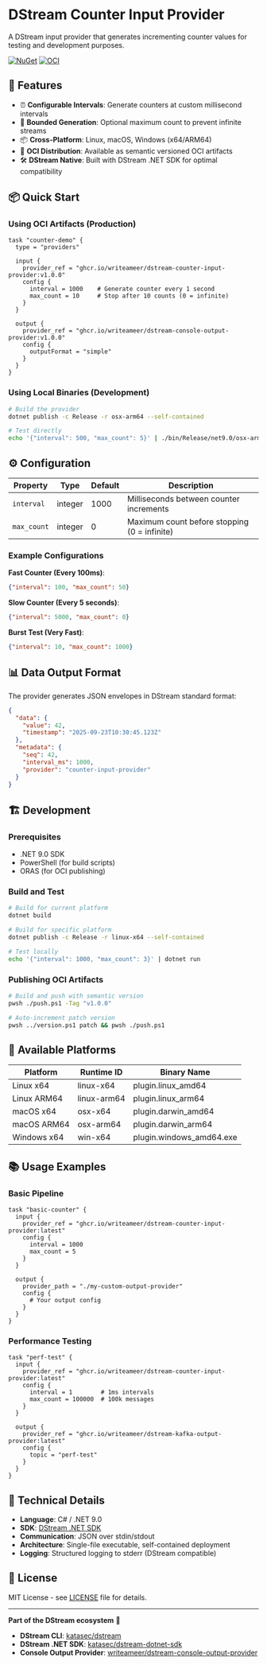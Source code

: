 # DStream Counter Input Provider

A DStream input provider that generates incrementing counter values for testing and development purposes.

[![NuGet](https://img.shields.io/nuget/v/Katasec.DStream.SDK.Core.svg)](https://www.nuget.org/packages/Katasec.DStream.SDK.Core/)
[![OCI](https://img.shields.io/badge/OCI-ghcr.io-blue)](https://github.com/writeameer/dstream-counter-input-provider/pkgs/container/dstream-counter-input-provider)

## 🚀 Features

- ⏰ **Configurable Intervals**: Generate counters at custom millisecond intervals
- 🔢 **Bounded Generation**: Optional maximum count to prevent infinite streams
- 📦 **Cross-Platform**: Linux, macOS, Windows (x64/ARM64)
- 🐳 **OCI Distribution**: Available as semantic versioned OCI artifacts
- 🛠️ **DStream Native**: Built with DStream .NET SDK for optimal compatibility

## 📦 Quick Start

### Using OCI Artifacts (Production)

```hcl
task "counter-demo" {
  type = "providers"
  
  input {
    provider_ref = "ghcr.io/writeameer/dstream-counter-input-provider:v1.0.0"
    config {
      interval = 1000    # Generate counter every 1 second
      max_count = 10     # Stop after 10 counts (0 = infinite)
    }
  }
  
  output {
    provider_ref = "ghcr.io/writeameer/dstream-console-output-provider:v1.0.0"
    config {
      outputFormat = "simple"
    }
  }
}
```

### Using Local Binaries (Development)

```bash
# Build the provider
dotnet publish -c Release -r osx-arm64 --self-contained

# Test directly
echo '{"interval": 500, "max_count": 5}' | ./bin/Release/net9.0/osx-arm64/publish/counter-input-provider
```

## ⚙️ Configuration

| Property | Type | Default | Description |
|----------|------|---------|-------------|
| `interval` | integer | 1000 | Milliseconds between counter increments |
| `max_count` | integer | 0 | Maximum count before stopping (0 = infinite) |

### Example Configurations

**Fast Counter (Every 100ms)**:
```json
{"interval": 100, "max_count": 50}
```

**Slow Counter (Every 5 seconds)**:
```json
{"interval": 5000, "max_count": 0}
```

**Burst Test (Very Fast)**:
```json
{"interval": 10, "max_count": 1000}
```

## 📊 Data Output Format

The provider generates JSON envelopes in DStream standard format:

```json
{
  "data": {
    "value": 42,
    "timestamp": "2025-09-23T10:30:45.123Z"
  },
  "metadata": {
    "seq": 42,
    "interval_ms": 1000,
    "provider": "counter-input-provider"
  }
}
```

## 🏗️ Development

### Prerequisites
- .NET 9.0 SDK
- PowerShell (for build scripts)
- ORAS (for OCI publishing)

### Build and Test
```bash
# Build for current platform
dotnet build

# Build for specific platform
dotnet publish -c Release -r linux-x64 --self-contained

# Test locally
echo '{"interval": 1000, "max_count": 3}' | dotnet run
```

### Publishing OCI Artifacts
```bash
# Build and push with semantic version
pwsh ./push.ps1 -Tag "v1.0.0"

# Auto-increment patch version
pwsh ../version.ps1 patch && pwsh ./push.ps1
```

## 🐳 Available Platforms

| Platform | Runtime ID | Binary Name |
|----------|------------|-------------|
| Linux x64 | linux-x64 | plugin.linux_amd64 |
| Linux ARM64 | linux-arm64 | plugin.linux_arm64 |
| macOS x64 | osx-x64 | plugin.darwin_amd64 |
| macOS ARM64 | osx-arm64 | plugin.darwin_arm64 |
| Windows x64 | win-x64 | plugin.windows_amd64.exe |

## 📚 Usage Examples

### Basic Pipeline
```hcl
task "basic-counter" {
  input {
    provider_ref = "ghcr.io/writeameer/dstream-counter-input-provider:latest"
    config {
      interval = 1000
      max_count = 5
    }
  }
  
  output {
    provider_path = "./my-custom-output-provider"
    config {
      # Your output config
    }
  }
}
```

### Performance Testing
```hcl
task "perf-test" {
  input {
    provider_ref = "ghcr.io/writeameer/dstream-counter-input-provider:latest"
    config {
      interval = 1        # 1ms intervals
      max_count = 100000  # 100k messages
    }
  }
  
  output {
    provider_ref = "ghcr.io/writeameer/dstream-kafka-output-provider:latest"
    config {
      topic = "perf-test"
    }
  }
}
```

## 🔧 Technical Details

- **Language**: C# / .NET 9.0
- **SDK**: [DStream .NET SDK](https://github.com/katasec/dstream-dotnet-sdk)
- **Communication**: JSON over stdin/stdout
- **Architecture**: Single-file executable, self-contained deployment
- **Logging**: Structured logging to stderr (DStream compatible)

## 📄 License

MIT License - see [LICENSE](LICENSE) file for details.

---

**Part of the DStream ecosystem** 🌊
- **DStream CLI**: [katasec/dstream](https://github.com/katasec/dstream)
- **DStream .NET SDK**: [katasec/dstream-dotnet-sdk](https://github.com/katasec/dstream-dotnet-sdk)
- **Console Output Provider**: [writeameer/dstream-console-output-provider](https://github.com/writeameer/dstream-console-output-provider)